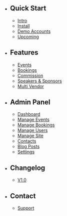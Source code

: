 - ## Quick Start
    - [Intro](/{{route}}/{{version}}/intro)
    - [Install](/{{route}}/{{version}}/install)
    - [Demo Accounts](/{{route}}/{{version}}/demo-accounts)
    - [Upcoming](/{{route}}/{{version}}/upcoming)

- ## Features
    - [Events](/{{route}}/{{version}}/features/events)
    - [Bookings](/{{route}}/{{version}}/features/bookings)
    - [Commission](/{{route}}/{{version}}/features/commission)
    - [Speakers & Sponsors](/{{route}}/{{version}}/features/speakers-sponsors)
    - [Multi Vendor](/{{route}}/{{version}}/features/multi-vendor)
    

- ## Admin Panel
    - [Dashboard](/{{route}}/{{version}}/admin/dashboard)
    - [Manage Events](/{{route}}/{{version}}/admin/manage-events)
    - [Manage Bookings](/{{route}}/{{version}}/admin/manage-bookings)
    - [Manage Users](/{{route}}/{{version}}/admin/manage-users)
    - [Manage Site](/{{route}}/{{version}}/admin/manage-site)
    - [Contacts](/{{route}}/{{version}}/admin/contacts)
    - [Blog Posts](/{{route}}/{{version}}/admin/blog-posts)
    - [Settings](/{{route}}/{{version}}/admin/settings)
    
- ## Changelog
    - [V1.0](/{{route}}/{{version}}/changelog/V1.0)

- ## Contact
    - [Support](/{{route}}/{{version}}/contact/support)